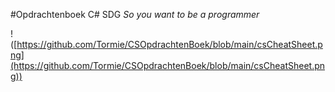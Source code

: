 #Opdrachtenboek C# SDG
*So you want to be a programmer* 

!([https://github.com/Tormie/CSOpdrachtenBoek/blob/main/csCheatSheet.png](https://github.com/Tormie/CSOpdrachtenBoek/blob/main/csCheatSheet.png))
